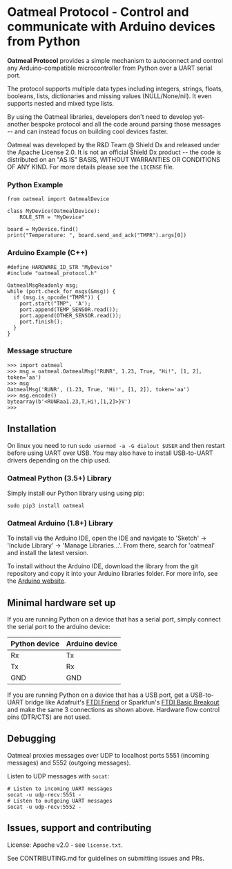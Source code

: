 # Oatmeal Protocol - Control and communicate with Arduino devices from Python

**Oatmeal Protocol** provides a simple mechanism to autoconnect and control any Arduino-compatible microcontroller from Python over a UART serial port.

The protocol supports multiple data types including integers, strings, floats, booleans, lists, dictionaries and missing values (NULL/None/nil). It even supports nested and mixed type lists.

By using the Oatmeal libraries, developers don't need to develop yet-another bespoke protocol and all the code around parsing those messages -- and can instead focus on building cool devices faster.

Oatmeal was developed by the R&D Team @ Shield Dx and released under the Apache License 2.0. It is not an official Shield Dx product -- the code is distributed on an "AS IS" BASIS, WITHOUT WARRANTIES OR CONDITIONS OF ANY KIND. For more details please see the `LICENSE` file.

### Python Example

    from oatmeal import OatmealDevice

    class MyDevice(OatmealDevice):
        ROLE_STR = "MyDevice"

    board = MyDevice.find()
    print("Temperature: ", board.send_and_ack("TMPR").args[0])

### Arduino Example (C++)

    #define HARDWARE_ID_STR "MyDevice"
    #include "oatmeal_protocol.h"

    OatmealMsgReadonly msg;
    while (port.check_for_msgs(&msg)) {
      if (msg.is_opcode("TMPR")) {
        port.start("TMP", 'A');
        port.append(TEMP_SENSOR.read());
        port.append(OTHER_SENSOR.read());
        port.finish();
      }
    }

### Message structure

    >>> import oatmeal
    >>> msg = oatmeal.OatmealMsg("RUNR", 1.23, True, "Hi!", [1, 2], token='aa')
    >>> msg
    OatmealMsg('RUNR', (1.23, True, 'Hi!', [1, 2]), token='aa')
    >>> msg.encode()
    bytearray(b'<RUNRaa1.23,T,Hi!,[1,2]>}V')
    >>>

## Installation

On linux you need to run `sudo usermod -a -G dialout $USER` and then restart before using UART over USB. You may also have to install USB-to-UART drivers depending on the chip used.

### Oatmeal Python (3.5+) Library

Simply install our Python library using using pip:

    sudo pip3 install oatmeal

### Oatmeal Arduino (1.8+) Library

To install via the Arduino IDE, open the IDE and navigate to 'Sketch' -> 'Include Library' -> 'Manage Libraries...'. From there, search for 'oatmeal' and install the latest version.

To install without the Arduino IDE, download the library from the git repository and copy it into your Arduino libraries folder. For more info, see the [Arduino website](https://www.arduino.cc/en/guide/libraries "Arduino libraries").

## Minimal hardware set up

If you are running Python on a device that has a serial port, simply connect the serial port to the arduino device:

| Python device | Arduino device |
|---------------|----------------|
| Rx            | Tx             |
| Tx            | Rx             |
| GND           | GND            |

If you are running Python on a device that has a USB port, get a USB-to-UART bridge like Adafruit's [FTDI Friend](https://www.adafruit.com/product/284 "FTDI Friend") or Sparkfun's [FTDI Basic Breakout](https://www.sparkfun.com/products/9873 "FTDI Basic Breakout - 3.3V") and make the same 3 connections as shown above. Hardware flow control pins (DTR/CTS) are not used.

## Debugging

Oatmeal proxies messages over UDP to localhost ports 5551 (incoming messages) and 5552 (outgoing messages).

Listen to UDP messages with `socat`:

    # Listen to incoming UART messages
    socat -u udp-recv:5551 -
    # Listen to outgoing UART messages
    socat -u udp-recv:5552 -

## Issues, support and contributing

License: Apache v2.0 - see `license.txt`.

See CONTRIBUTING.md for guidelines on submitting issues and PRs.
